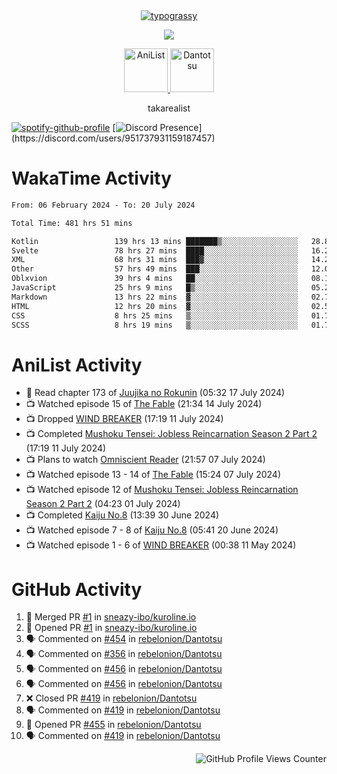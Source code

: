 <div align="center">
<a href="https://github.com/kawarimidoll/typograssy">
    <img alt="typograssy" src="https://typograssy.deno.dev/api?text=%E3%82%B8%E3%83%A7%E3%83%B3%E3%81%A7%E3%81%99%E3%80%82%E3%81%93%E3%82%93%E3%81%AB%E3%81%A1%E3%81%AF%20%20%5E%5E%20sup%20iam%20ibo%20--&&l0=none&l1=82d9d0&l2=027353&l3=038c4c&l4=01402e&bg=none&frame=none&speed=100&comment=">
</a>
</div>
<p align="center">
  <a href="https://skillicons.dev">
    <img src="https://skillicons.dev/icons?i=kotlin,figma,obsidian,androidstudio,vscode,css,html" />
  </a>
</p>

<p align="center">
    <a href="https://anilist.co/user/takarealist112/">
      <img src="https://i.imgur.com/LDvh7Lg.gif" alt="AniList" style="width: 70px; height: auto;">
    </a>
    <a href="https://discord.gg/4HPZ5nAWwM/">
      <img src="https://i.imgur.com/5o3Y9Jb.gif" alt="Dantotsu" style="width: 70px; height: auto;">
    </a>
</p>

<p align="center">
takarealist
</p>

[![spotify-github-profile](https://spotify-github-profile.vercel.app/api/view?uid=216np2gahwfhcjozqmzomew7i&cover_image=true&theme=novatorem&show_offline=true&background_color=121212&interchange=false&bar_color=53b14f&bar_color_cover=true)](https://spotify-github-profile.vercel.app/api/view?uid=216np2gahwfhcjozqmzomew7i&redirect=true)
[![Discord Presence](https://lanyard-profile-readme.vercel.app/api/951737931159187457?theme=dark&bg=Oe1116&animated=false&hideDiscrim=true&borderRadius=30px&idleMessage=currently%20offline...)](https://discord.com/users/951737931159187457)

# WakaTime Activity

<!--START_SECTION:waka-->

```txt
From: 06 February 2024 - To: 20 July 2024

Total Time: 481 hrs 51 mins

Kotlin                 139 hrs 13 mins ███████▒░░░░░░░░░░░░░░░░░   28.89 %
Svelte                 78 hrs 27 mins  ████░░░░░░░░░░░░░░░░░░░░░   16.28 %
XML                    68 hrs 31 mins  ███▓░░░░░░░░░░░░░░░░░░░░░   14.22 %
Other                  57 hrs 49 mins  ███░░░░░░░░░░░░░░░░░░░░░░   12.00 %
Oblxvion               39 hrs 4 mins   ██░░░░░░░░░░░░░░░░░░░░░░░   08.11 %
JavaScript             25 hrs 9 mins   █▒░░░░░░░░░░░░░░░░░░░░░░░   05.22 %
Markdown               13 hrs 22 mins  ▓░░░░░░░░░░░░░░░░░░░░░░░░   02.78 %
HTML                   12 hrs 20 mins  ▓░░░░░░░░░░░░░░░░░░░░░░░░   02.56 %
CSS                    8 hrs 25 mins   ▒░░░░░░░░░░░░░░░░░░░░░░░░   01.75 %
SCSS                   8 hrs 19 mins   ▒░░░░░░░░░░░░░░░░░░░░░░░░   01.73 %
```

<!--END_SECTION:waka-->

# AniList Activity

<!-- ANILIST_ACTIVITY:start -->

-   📖 Read chapter 173 of [Juujika no Rokunin](https://anilist.co/manga/116671) (05:32 17 July 2024)
-   📺 Watched episode 15 of [The Fable](https://anilist.co/anime/166910) (21:34 14 July 2024)
-   📺 Dropped [WIND BREAKER](https://anilist.co/anime/163270) (17:19 11 July 2024)
-   📺 Completed [Mushoku Tensei: Jobless Reincarnation Season 2 Part 2](https://anilist.co/anime/166873) (17:19 11 July 2024)
-   📺 Plans to watch [Omniscient Reader](https://anilist.co/anime/179068) (21:57 07 July 2024)
-   📺 Watched episode 13 - 14 of [The Fable](https://anilist.co/anime/166910) (15:24 07 July 2024)
-   📺 Watched episode 12 of [Mushoku Tensei: Jobless Reincarnation Season 2 Part 2](https://anilist.co/anime/166873) (04:23 01 July 2024)
-   📺 Completed [Kaiju No.8](https://anilist.co/anime/153288) (13:39 30 June 2024)
-   📺 Watched episode 7 - 8 of [Kaiju No.8](https://anilist.co/anime/153288) (05:41 20 June 2024)
-   📺 Watched episode 1 - 6 of [WIND BREAKER](https://anilist.co/anime/163270) (00:38 11 May 2024)

<!-- ANILIST_ACTIVITY:end -->

# GitHub Activity

<!--START_SECTION:activity-->

1. 🎉 Merged PR [#1](https://github.com/sneazy-ibo/kuroline.io/pull/1) in [sneazy-ibo/kuroline.io](https://github.com/sneazy-ibo/kuroline.io)
2. 💪 Opened PR [#1](https://github.com/sneazy-ibo/kuroline.io/pull/1) in [sneazy-ibo/kuroline.io](https://github.com/sneazy-ibo/kuroline.io)
3. 🗣 Commented on [#454](https://github.com/rebelonion/Dantotsu/issues/454#issuecomment-2236874283) in [rebelonion/Dantotsu](https://github.com/rebelonion/Dantotsu)
4. 🗣 Commented on [#356](https://github.com/rebelonion/Dantotsu/issues/356#issuecomment-2234912225) in [rebelonion/Dantotsu](https://github.com/rebelonion/Dantotsu)
5. 🗣 Commented on [#456](https://github.com/rebelonion/Dantotsu/issues/456#issuecomment-2221074596) in [rebelonion/Dantotsu](https://github.com/rebelonion/Dantotsu)
6. 🗣 Commented on [#456](https://github.com/rebelonion/Dantotsu/issues/456#issuecomment-2219541200) in [rebelonion/Dantotsu](https://github.com/rebelonion/Dantotsu)
7. ❌ Closed PR [#419](https://github.com/rebelonion/Dantotsu/pull/419) in [rebelonion/Dantotsu](https://github.com/rebelonion/Dantotsu)
8. 🗣 Commented on [#419](https://github.com/rebelonion/Dantotsu/pull/419#issuecomment-2215484799) in [rebelonion/Dantotsu](https://github.com/rebelonion/Dantotsu)
9. 💪 Opened PR [#455](https://github.com/rebelonion/Dantotsu/pull/455) in [rebelonion/Dantotsu](https://github.com/rebelonion/Dantotsu)
10. 🗣 Commented on [#419](https://github.com/rebelonion/Dantotsu/pull/419#issuecomment-2212316053) in [rebelonion/Dantotsu](https://github.com/rebelonion/Dantotsu)
<!--END_SECTION:activity-->

<div align="right">
    <img src="https://komarev.com/ghpvc/?username=sneazy-ibo&color=ff6e00&label=Counter&abbreviated=true" alt="GitHub Profile Views Counter">
</div>
